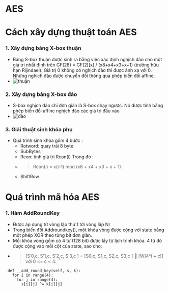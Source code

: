 # AES  
# Cách xây dựng thuật toán AES  
### 1. Xây dựng bảng X-box thuận  
 * Bảng S-box thuận được sinh ra bằng việc xác định nghịch đảo cho một giá trị nhất định trên GF(28) = GF(2)[x] / (x8+x4+x3+x+1) (trường hữu hạn Rijindael). Giá trị 0 không có nghịch đảo thì được ánh xạ với 0. Những nghịch đảo được chuyển đổi thông qua phép biến đổi affine.  
 * ![thuận](https://viblo.asia/uploads/ac735e46-c67f-4024-9989-45780195805e.png)    
### 2. Xây dựng bảng X-box đảo  
 * S-box nghịch đảo chỉ đơn giản là S-box chạy ngược. Nó được tính bằng phép biến đổi affine nghịch đảo các giá trị đầu vào  
 * ![đảo](https://viblo.asia/uploads/67e81061-f1ed-4a5a-b5c4-b2d5cc4cd79d.png)  
### 3. Giải thuật sinh khóa phụ  
 * Quá trình sinh khóa gồm 4 bước :  
   * Rotword: quay trái 8 byte  
   * SubBytes  
   * Rcon: tính giá trị Rcon(i) Trong đó :  
   * > Rcon(i) = x(i-1) mod (x8 + x4 + x3 + x + 1).  
   * ShiftRow   

# Quá trình mã hóa AES  
### 1. Hàm AddRoundKey  
 * Được áp dụng từ vòng lặp thứ 1 tới vòng lặp Nr  
 * Trong biến đổi Addroundkey(), một khóa vòng được cộng với state bằng một phép XOR theo từng bit đơn giản.  
 * Mỗi khóa vòng gồm có 4 từ (128 bit) được lấy từ lịch trình khóa. 4 từ đó được cộng vào mỗi cột của state, sao cho:  
 * > [S’0,c, S’1,c, S’2,c, S’3,c ] = [S0,c, S1,c, S2,c, S3,c ]  [W(4*i + c)] với 0 <= c < 4.  ```  
 ```  
  def __add_round_key(self, s, k):
    for i in range(4):
      for j in range(4):
        s[i][j] ^= k[i][j]  
 ```  
 
  
   
   
